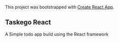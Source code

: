 This project was bootstrapped with [Create React App](https://github.com/facebook/create-react-app).

## Taskego React

A Simple todo app build using the React framework <br />  